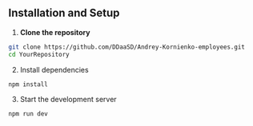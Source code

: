 ## Installation and Setup

1. **Clone the repository**  
```bash
git clone https://github.com/DDaaSD/Andrey-Kornienko-employees.git
cd YourRepository
```
2. Install dependencies
```bash
npm install
```
3. Start the development server
```bash
npm run dev
```
